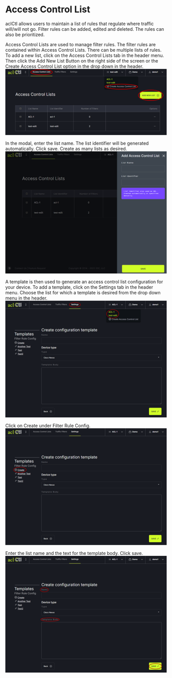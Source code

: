 # Access Control List
aclCtl allows users to maintain a list of rules that regulate where traffic will/will not go. Filter rules can be added, edited and deleted. The rules can also be prioritized.

Access Control Lists are used to manage filter rules. The filter rules are contained within Access Control Lists. There can be multiple lists of rules. To add a new list, click on the Access Control Lists tab in the header menu. Then click the Add New List Button on the right side of the screen or the Create Access Control List option in the drop down in the header.
   ![](img/acladdlist.png)

In the modal, enter the list name. The list identifier will be generated automatically. Click save. Create as many lists as desired.
   ![](img/acladdlist2.png)

A template is then used to generate an access control list configuration for your device. To add a template, click on the Settings tab in the header menu. Choose the list for which a template is desired from the drop down menu in the header.
   ![](img/aclchooselist.png)

Click on Create under Filter Rule Config.
   ![](img/aclcreate.png)

Enter the list name and the text for the template body. Click save.
   ![](img/aclcreate2.png)
